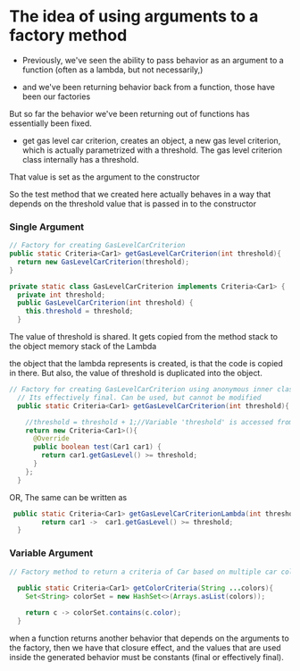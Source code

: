 # The idea of using arguments to a factory method


- Previously, we've seen the ability to pass behavior as an argument to a function (often as a lambda, but not necessarily,) 

- and we've been returning behavior back from a function, those have been our factories
 
 But so far the behavior we've been returning out of functions has essentially been fixed. 
 
 
 - get gas level car criterion, creates an object, a new gas level criterion, which is actually
  parametrized with a threshold. The gas level criterion class internally has a threshold. 
  
  That value is set as the argument to the constructor
 
 So the test method that we created here actually behaves in a way that depends on the 
 threshold value that is passed in to the constructor
 
 ### Single Argument
  ```java
// Factory for creating GasLevelCarCriterion
public static Criteria<Car1> getGasLevelCarCriterion(int threshold){
    return new GasLevelCarCriterion(threshold);
  }

  private static class GasLevelCarCriterion implements Criteria<Car1> {
    private int threshold;
    public GasLevelCarCriterion(int threshold) {
      this.threshold = threshold;
    }  
```


The value of threshold is shared. It gets copied from the method stack to the object memory stack of the Lambda

 the object that the lambda represents is created, is that the code is copied in there. But also, the value of 
 threshold is duplicated into the object. 
```java
// Factory for creating GasLevelCarCriterion using anonymous inner class. Variable is shared between lambda.
  // Its effectively final. Can be used, but cannot be modified
  public static Criteria<Car1> getGasLevelCarCriterion(int threshold){

    //threshold = threshold + 1;//Variable 'threshold' is accessed from within inner class, needs to be final or effectively final
    return new Criteria<Car1>(){
      @Override
      public boolean test(Car1 car1) {
        return car1.getGasLevel() >= threshold;
      }
    };
  }
```

OR, The same can be written as 

```java
 public static Criteria<Car1> getGasLevelCarCriterionLambda(int threshold){
        return car1 ->  car1.getGasLevel() >= threshold;
  }
```

### Variable Argument

```java
// Factory method to return a criteria of Car based on multiple car color
  
  public static Criteria<Car1> getColorCriteria(String ...colors){
    Set<String> colorSet = new HashSet<>(Arrays.asList(colors));

    return c -> colorSet.contains(c.color);
  }
```

when a function returns another behavior that depends on the arguments to the factory, then we have that closure effect,
 and the values that are used inside the generated behavior must be constants (final or effectively final). 